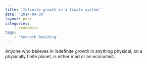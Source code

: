 ```yaml
---
title: 'Infinite growth in a finite system'
date: '2014-04-30'
layout: post
categories:
    - economics
tags:
    - 'Kenneth Boulding'
---
```


Anyone who believes in indefinite growth in anything physical, on a physically finite planet, is either mad or an economist.
